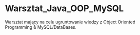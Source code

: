 # Warsztat_Java_OOP_MySQL
Warsztat mający na celu ugruntowanie wiedzy z Object Oriented Programming &amp; MySQL/DataBases.

